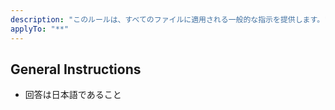 ```yaml
---
description: "このルールは、すべてのファイルに適用される一般的な指示を提供します。"
applyTo: "**"
---
```


## General Instructions

- 回答は日本語であること
